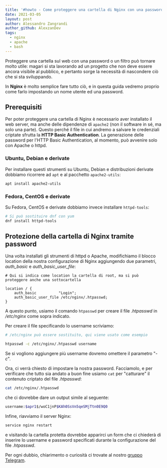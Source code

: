 ```yaml
---
title: '#howto - Come proteggere una cartella di Nginx con una password'
date: 2021-03-05
layout: post
author: Alessandro Zangrandi
author_github: AlexzanDev
tags:
  - nginx  
  - apache  
  - bash
---
```

Proteggere una cartella sul web con una password o un filtro può tornare molto utile: magari si sta lavorando ad un progetto che non deve essere ancora visibile al pubblico, e pertanto sorge la necessità di nascondere ciò che si sta sviluppando.

In **Nginx** è molto semplice fare tutto ciò, e in questa guida vedremo proprio come farlo impostando un nome utente ed una password.

## Prerequisiti

Per poter proteggere una cartella di Nginx è necessario aver installato il web server, ma anche delle dipendenze di `apache2` (non il software in sé, ma solo una parte). Questo perché il file in cui andremo a salvare le credenziali criptate sfrutta la **HTTP Basic Authentication**. La generazione delle password per l'HTTP Basic Authentication, al momento, può avvenire solo con Apache o httpd.

### Ubuntu, Debian e derivate

Per installare questi strumenti su Ubuntu, Debian e distribuzioni derivate dobbiamo ricorrere ad `apt` e al pacchetto `apache2-utils`:

```bash
apt install apache2-utils
```

### Fedora, CentOS e derivate

Su Fedora, CentOS e derivate dobbiamo invece installare `httpd-tools`:

```bash
# Si può sostituire dnf con yum
dnf install httpd-tools
```

## Protezione della cartella di Nginx tramite password

Una volta installati gli strumenti di httpd o Apache, modifichiamo il blocco location della nostra configurazione di Nginx aggiungendo due parametri, *auth_basic* e *auth_basic_user_file*:

```nginx
# Qui si indica come location la cartella di root, ma si può proteggere anche una sottocartella

location / {
    auth_basic          "Login";
    auth_basic_user_file /etc/nginx/.htpasswd;
}
```

A questo punto, usiamo il comando `htpasswd` per creare il file *.htpasswd* in */etc/nginx* come sopra indicato.

Per creare il file specificando lo username scriviamo:

```bash
# /etc/nginx può essere sostituito, qui viene usato come esempio

htpasswd -c /etc/nginx/.htpasswd username
```

Se si vogliono aggiungere più username dovremo omettere il parametro "*-c*".

Ora, ci verrà chiesto di impostare la nostra password. Facciamolo, e per verificare che tutto sia andato a buon fine usiamo `cat` per "catturare" il contenuto criptato del file *.htpasswd*: 

```bash
cat /etc/nginx/.htpasswd
```

che ci dovrebbe dare un output simile al seguente:

```bash
username:$apr1$/woC1jnP$KAh0SsVn5qeSMjTtn0E9Q0
```

Infine, riavviamo il server Nginx:

```bash
service nginx restart
```

e visitando la cartella protetta dovrebbe apparirci un form che ci chiederà di inserire lo username e password specificati durante la configurazione del file *.htpasswd*.



Per ogni dubbio, chiarimento o curiosità ci trovate al nostro [gruppo Telegram](https://t.me/linuxpeople).
